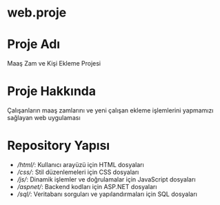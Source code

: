 # web.proje
# Proje Adı
Maaş Zam ve Kişi Ekleme Projesi
# Proje Hakkında
Çalışanların maaş zamlarını ve yeni çalışan ekleme işlemlerini yapmamızı sağlayan web uygulaması
# Repository Yapısı
- */html/*: Kullanıcı arayüzü için HTML dosyaları
- */css/*: Stil düzenlemeleri için CSS dosyaları
- */js/*: Dinamik işlemler ve doğrulamalar için JavaScript dosyaları
- */aspnet/*: Backend kodları için ASP.NET dosyaları
- */sql/*: Veritabanı sorguları ve yapılandırmaları için SQL dosyaları
